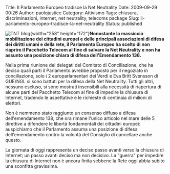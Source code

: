 Title: Il Parlamento Europeo tradisce la Net Neutrality
Date: 2009-09-29 00:26
Author: paolojustice
Category: Attivismo
Tags: chiusura, discriminazioni, internet, net neutrality, telecoms package
Slug: il-parlamento-europeo-tradisce-la-net-neutrality
Status: published

![TNT blog](http://blog.tntvillage.scambioetico.org/wp-content/uploads/2009/09/Revelation.jpg){width="258" height="172"}**Nonostante la massiccia mobilitazione dei cittadini europei e delle principali associazioni di difesa dei diritti umani e della rete, il Parlamento Europeo ha scelto di non riaprire il Pacchetto Telecom al fine di salvare la Net Neutrality e non ha assunto una posizione chiara di difesa dell'Emendamento 138.**

  

**<!--more-->**

Nella prima riunione dei delegati del Comitato di Conciliazione, che ha deciso quali parti il Parlamento avrebbe proposto per il negoziato in conciliazione, solo i 2 europarlamentari dei Verdi e Eva Britt Svensson di GUE/NGL si sono battuti per la difesa della Net Neutrality. Tutti gli altri, nessuno escluso, si sono mostrati insensibili alla necessità di riapertura di alcune parti del Pacchetto Telecom al fine di impedire la chiusura di Internet, tradendo le aspettative e le richieste di centinaia di milioni di elettori.

Non è nemmeno stato raggiunto un consenso diffuso a difesa dell'emendamento 138, che ora rimane l'unico articolo nel mare delle 5 direttive a difendere le libertà fondamentali dei cittadini europei: auspichiamo che il Parlamento assuma una posizione di difesa dell'emendamento contro la volontà del Consiglio di cancellare anche questo.

La giornata di oggi rappresenta un deciso passo avanti verso la chiusura di Internet; un passo avanti deciso ma non decisivo. La "guerra" per impedire la chiusura di Internet non è ancora finita sebbene la Rete oggi abbia subito una sconfitta gravissima.
